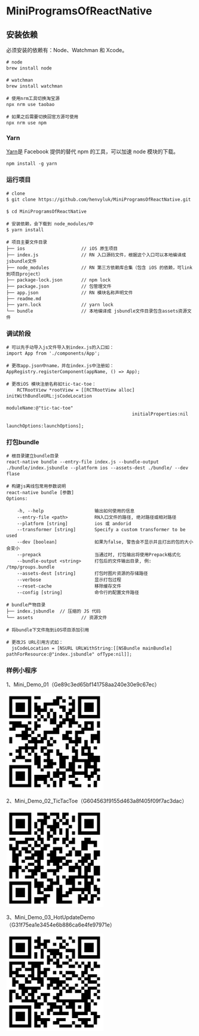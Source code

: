 # MiniProgramsOfReactNative

## 安装依赖

必须安装的依赖有：Node、Watchman 和 Xcode。


```
# node
brew install node 

# watchman
brew install watchman

# 使用nrm工具切换淘宝源
npx nrm use taobao

# 如果之后需要切换回官方源可使用
npx nrm use npm
```

### Yarn

[Yarn](http://yarnpkg.com/)是 Facebook 提供的替代 npm 的工具，可以加速 node 模块的下载。

```
npm install -g yarn
```

### 运行项目

```
# clone
$ git clone https://github.com/henvyluk/MiniProgramsOfReactNative.git

$ cd MiniProgramsOfReactNative

# 安装依赖，会下载到 node_modules/中
$ yarn install

# 项目主要文件目录
├── ios 					// iOS 原生项目
├── index.js 				// RN 入口源码文件，根据这个入口可以本地编译成 jsbundle文件
├── node_modules 			// RN 第三方依赖库合集（包含 iOS 的依赖，可link到项目project）
├── package-lock.json 		// npm lock
├── package.json 			// 包管理文件
├── app.json 				// RN 模块名称声明文件
├── readme.md
├── yarn.lock 				// yarn lock
└── bundle 					// 本地编译成 jsbundle文件目录包含assets资源文件
```

### 调试阶段

```
# 可以先手动导入js文件导入到index.js的入口如：
import App from './components/App';

# 更改app.json中name，并在index.js中注册如：
AppRegistry.registerComponent(appName, () => App);

# 更改iOS 模块注册名称如tic-tac-toe：
	RCTRootView *rootView = [[RCTRootView alloc] initWithBundleURL:jsCodeLocation
                                                  	 	moduleName:@"tic-tac-toe"
                                               initialProperties:nil
                                                   launchOptions:launchOptions];
```

### 打包bundle

```
# 根目录建立bundle目录
react-native bundle --entry-file index.js --bundle-output ./bundle/index.jsbundle --platform ios --assets-dest ./bundle/ --dev flase

# 构建js离线包常用参数说明
react-native bundle [参数]
Options:

    -h, --help                   输出如何使用的信息
    --entry-file <path>          RN入口文件的路径, 绝对路径或相对路径
    --platform [string]          ios 或 andorid
    --transformer [string]       Specify a custom transformer to be used
    --dev [boolean]              如果为false, 警告会不显示并且打出的包的大小会变小
    --prepack                    当通过时, 打包输出将使用Prepack格式化
    --bundle-output <string>     打包后的文件输出目录, 例: /tmp/groups.bundle
    --assets-dest [string]       打包时图片资源的存储路径
    --verbose                    显示打包过程
    --reset-cache                移除缓存文件
    --config [string]            命令行的配置文件路径

# bundle产物目录
├── index.jsbundle 	// 压缩的 JS 代码
└── assets 					// 资源文件

# 将bundle下文件拖到iOS项目添加引用

# 更改JS URL引用方式如：
  jsCodeLocation = [NSURL URLWithString:[[NSBundle mainBundle] pathForResource:@"index.jsbundle" ofType:nil]];

```

### 样例小程序

1、Mini_Demo_01（Ge89c3ed65bf141758aa240e30e9c67ec）

![](./doc/Ge89c3ed65bf141758aa240e30e9c67ec.png)

2、Mini_Demo_02_TicTacToe（G604563f9155d463a8f405f09f7ac3dac）

![](./doc/G604563f9155d463a8f405f09f7ac3dac.png)

3、Mini_Demo_03_HotUpdateDemo（G31f75ea1e3454e6b886ca6e4fe97971e）

![](./doc/G31f75ea1e3454e6b886ca6e4fe97971e.png)
